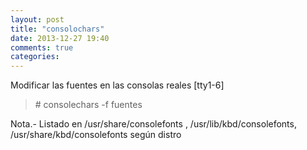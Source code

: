 ```yaml
---
layout: post
title: "consolochars"
date: 2013-12-27 19:40
comments: true
categories: 
---
```

Modificar las fuentes en las consolas reales [tty1-6]

>\# consolechars -f fuentes

Nota.- Listado en /usr/share/consolefonts , /usr/lib/kbd/consolefonts, /usr/share/kbd/consolefonts según distro

